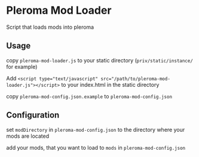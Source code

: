 # Pleroma Mod Loader

Script that loads mods into pleroma

## Usage

copy `pleroma-mod-loader.js` to your static directory (`priv/static/instance/` for example)

Add `<script type="text/javascript" src="/path/to/pleroma-mod-loader.js"></script>` to your index.html in the static directory

copy `pleroma-mod-config.json.example` to `pleroma-mod-config.json`

## Configuration

set `modDirectory` in `pleroma-mod-config.json` to the directory where your mods are located

add your mods, that you want to load to `mods` in `pleroma-mod-config.json`
